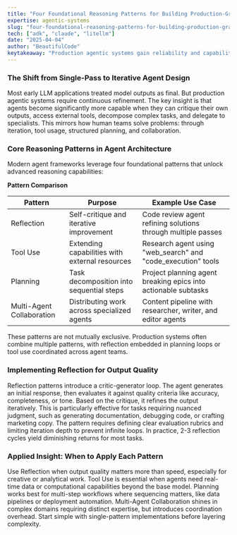 ```yaml
---
title: "Four Foundational Reasoning Patterns for Building Production-Grade Agentic Systems"
expertise: agentic-systems
slug: "four-foundational-reasoning-patterns-for-building-production-grade-agentic-systems"
tech: ["adk", "claude", "litellm"]
date: "2025-04-04"
author: "BeautifulCode"
keytakeaway: "Production agentic systems gain reliability and capability by combining Reflection for quality, Tool Use for extending reach, Planning for task decomposition, and Multi-Agent Collaboration for specialized workflows."
---
```


### The Shift from Single-Pass to Iterative Agent Design

Most early LLM applications treated model outputs as final. But production agentic systems require continuous refinement. The key insight is that agents become significantly more capable when they can critique their own outputs, access external tools, decompose complex tasks, and delegate to specialists. This mirrors how human teams solve problems: through iteration, tool usage, structured planning, and collaboration.

### Core Reasoning Patterns in Agent Architecture

Modern agent frameworks leverage four foundational patterns that unlock advanced reasoning capabilities:

**Pattern Comparison**

| Pattern | Purpose | Example Use Case |
|---------|---------|------------------|
| Reflection | Self-critique and iterative improvement | Code review agent refining solutions through multiple passes |
| Tool Use | Extending capabilities with external resources | Research agent using "web_search" and "code_execution" tools |
| Planning | Task decomposition into sequential steps | Project planning agent breaking epics into actionable subtasks |
| Multi-Agent Collaboration | Distributing work across specialized agents | Content pipeline with researcher, writer, and editor agents |

These patterns are not mutually exclusive. Production systems often combine multiple patterns, with reflection embedded in planning loops or tool use coordinated across agent teams.

### Implementing Reflection for Output Quality

Reflection patterns introduce a critic-generator loop. The agent generates an initial response, then evaluates it against quality criteria like accuracy, completeness, or tone. Based on the critique, it refines the output iteratively. This is particularly effective for tasks requiring nuanced judgment, such as generating documentation, debugging code, or crafting marketing copy. The pattern requires defining clear evaluation rubrics and limiting iteration depth to prevent infinite loops. In practice, 2-3 reflection cycles yield diminishing returns for most tasks.

### Applied Insight: When to Apply Each Pattern

Use Reflection when output quality matters more than speed, especially for creative or analytical work. Tool Use is essential when agents need real-time data or computational capabilities beyond the base model. Planning works best for multi-step workflows where sequencing matters, like data pipelines or deployment automation. Multi-Agent Collaboration shines in complex domains requiring distinct expertise, but introduces coordination overhead. Start simple with single-pattern implementations before layering complexity.